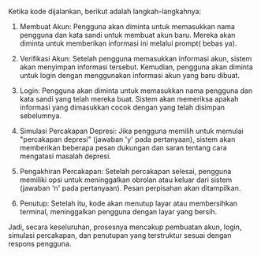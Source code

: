 Ketika kode dijalankan, berikut adalah langkah-langkahnya:

1. Membuat Akun: Pengguna akan diminta untuk memasukkan nama pengguna dan kata sandi untuk membuat akun baru. Mereka akan diminta untuk memberikan informasi ini melalui prompt( bebas ya).

2. Verifikasi Akun: Setelah pengguna memasukkan informasi akun, sistem akan menyimpan informasi tersebut. Kemudian, pengguna akan diminta untuk login dengan menggunakan informasi akun yang baru dibuat.

3. Login: Pengguna akan diminta untuk memasukkan nama pengguna dan kata sandi yang telah mereka buat. Sistem akan memeriksa apakah informasi yang dimasukkan cocok dengan yang telah disimpan sebelumnya.

4. Simulasi Percakapan Depresi: Jika pengguna memilih untuk memulai "percakapan depresi" (jawaban 'y' pada pertanyaan), sistem akan memberikan beberapa pesan dukungan dan saran tentang cara mengatasi masalah depresi.

5. Pengakhiran Percakapan: Setelah percakapan selesai, pengguna memiliki opsi untuk meninggalkan obrolan atau keluar dari sistem (jawaban 'n' pada pertanyaan). Pesan perpisahan akan ditampilkan.

6. Penutup: Setelah itu, kode akan menutup layar atau membersihkan terminal, meninggalkan pengguna dengan layar yang bersih.

Jadi, secara keseluruhan, prosesnya mencakup pembuatan akun, login, simulasi percakapan, dan penutupan yang terstruktur sesuai dengan respons pengguna.
